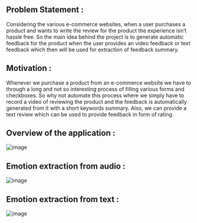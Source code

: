 ## Problem Statement :

Considering the various e-commerce websites, when a user purchases a product and wants to write the review for the product the experience isn’t hassle free. So the main idea behind the project is to generate automatic feedback for the product when the user provides an video feedback or text feedback which then will be used for extraction of feedback summary.

## Motivation :

Whenever we purchase a product from an e-commerce website we have to through a long and not so interesting process of filling various forms and checkboxes. So why not automate this process where we simply have to record a video of reviewing the product and the feedback is automatically generated from it with a short keywords summary. Also, we can provide a text review which can be used to provide feedback in form of rating.


## Overview of the application :

![image](https://user-images.githubusercontent.com/54982868/198865958-93365d18-bf42-4f5d-a757-2e3ec2bb44a2.png)


## Emotion extraction from audio : 

![image](https://user-images.githubusercontent.com/54982868/198865966-6249d1de-0bf1-4bb6-91a7-8a98da413221.png)

## Emotion extraction from text : 

![image](https://user-images.githubusercontent.com/54982868/198865967-dbe13ba7-4258-4f9d-82f3-fe68c5f43d74.png)

